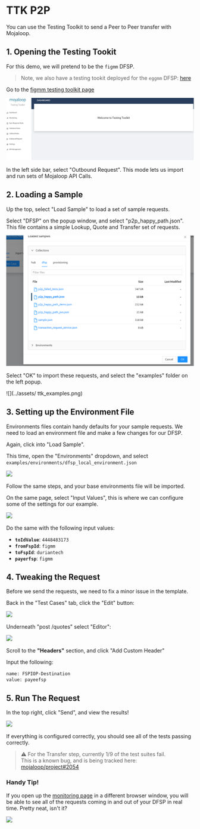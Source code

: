 # TTK P2P

You can use the Testing Toolkit to send a Peer to Peer transfer with Mojaloop.

## 1. Opening the Testing Tookit

For this demo, we will pretend to be the `figmm` DFSP.

> Note, we also have a testing tookit deployed for the `eggmm` DFSP: [here](http://eggmm-ttk.beta.moja-lab.live)


Go to the [figmm testing toolkit page](http://figmm-ttk.beta.moja-lab.live)

![](../assets/ttk_welcome.png)

In the left side bar, select "Outbound Request". This mode lets us import and run sets of Mojaloop API Calls.

## 2. Loading a Sample

Up the top, select "Load Sample" to load a set of sample requests.

Select "DFSP" on the popup window, and select "p2p_happy_path.json". This file contains a simple Lookup, Quote and Transfer set of requests.

![](../assets/ttk_sample.png)

Select "OK" to import these requests, and select the "examples" folder on the left popup. 

![](../assets/ ttk_examples.png)


## 3. Setting up the Environment File

Environments files contain handy defaults for your sample requests. We need to load an environment file and make a few changes for our DFSP.

Again, click into "Load Sample".

This time, open the "Environments" dropdown, and select `examples/environments/dfsp_local_environment.json`

![](./ttk_environments.png)


Follow the same steps, and your base environments file will be imported.

On the same page, select "Input Values", this is where we can configure some of the settings for our example.

![](./ttk_config.png)


Do the same with the following input values:

- **`toIdValue`**: `4448483173`
- **`fromFspId`**: `figmm`
- **`toFspId`**: `duriantech`
- **`payerfsp`**: `figmm`

## 4. Tweaking the Request

Before we send the requests, we need to fix a minor issue in the template.

Back in the "Test Cases" tab, click the "Edit" button:

![](./ttk_edit.png)

Underneath "post /quotes" select "Editor":

![](./ttk_edit_quotes.png)

Scroll to the **"Headers"** section, and click "Add Custom Header"

Input the following:
```
name: FSPIOP-Destination
value: payeefsp
```

## 5. Run The Request

In the top right, click "Send", and view the results!

![](./ttk_result.png)

If everything is configured correctly, you should see all of the tests passing correctly.

> ⚠️ For the Transfer step, currently 1/9 of the test suites fail.  
> This is a known bug, and is being tracked here: [mojaloop/project#2054](https://github.com/mojaloop/project/issues/2054)


### Handy Tip!

If you open up the [monitoring page](http://figmm-ttk.beta.moja-lab.live/admin/monitoring) in a different browser window, you will be able to see all of the requests coming in and out of your DFSP in real time. Pretty neat, isn't it?

![](./ttk_requests.png)
